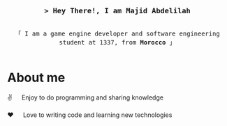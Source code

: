 <!--
<h2 align="center">
  Welcome to Al Siam World!
  <img src="https://media.giphy.com/media/hvRJCLFzcasrR4ia7z/giphy.gif" width="28">
</h2>
-->

<!--
<p align="center">
  <a href="https://github.com/alsiam"><img src="https://readme-typing-svg.herokuapp.com/?lines=Self%20Taught%20Programmer;Front%20End%20Developer;1.5%2B%20years%20of%20coding%20experience;Always%20learning%20new%20things&center=true&width=380&height=45"></a>
</p>

 -->

<!-- Intro  -->
<h3 align="center">
        <samp>&gt; Hey There!, I am Majid Abdelilah
        </samp>
</h3>


<p align="center"> 
  <samp>
    <br>
    「 I am a game engine developer and software engineering student at 1337, from <b>Morocco</b> 」
    <br>
    <br>
  </samp>
</p>



<!-- About Section -->
 # About me
 
<p>
  
 ✌️ &emsp; Enjoy to do programming and sharing knowledge <br/><br/>
 ❤️ &emsp; Love to writing code and learning new technologies<br/><br/>

</p>
